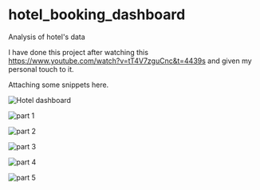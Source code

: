 # hotel_booking_dashboard
Analysis of hotel's data

I have done this project after watching this https://www.youtube.com/watch?v=tT4V7zguCnc&t=4439s and given my personal touch to it. 

Attaching some snippets here.

![Hotel  dashboard](https://github.com/ramashish786/hotel_booking_dashboard/assets/55800734/37edc4ad-7472-4409-91dd-aea405926721)

![part 1](https://github.com/ramashish786/hotel_booking_dashboard/assets/55800734/af2033cd-f10c-4bf1-8661-c7d998324ef0)

![part 2](https://github.com/ramashish786/hotel_booking_dashboard/assets/55800734/c4144e52-05dd-4314-bfcf-a19e523a6f61)

![part 3](https://github.com/ramashish786/hotel_booking_dashboard/assets/55800734/fca23e0a-508f-434d-a185-5d1a2b4cf8a9)

![part 4](https://github.com/ramashish786/hotel_booking_dashboard/assets/55800734/ccb093d4-07a1-4410-af6b-8e0035b6ec1c)

![part 5](https://github.com/ramashish786/hotel_booking_dashboard/assets/55800734/a9cb59a7-007f-4da3-b35b-70b22d34f915)








